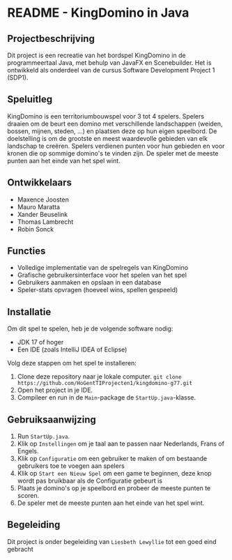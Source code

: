 # README - KingDomino in Java

## Projectbeschrijving

Dit project is een recreatie van het bordspel KingDomino in de programmeertaal Java, met behulp van JavaFX en Scenebuilder. Het is ontwikkeld als onderdeel van de cursus Software Development Project 1 (SDP1).

## Speluitleg

KingDomino is een territoriumbouwspel voor 3 tot 4 spelers. Spelers draaien om de beurt een domino met verschillende landschappen (weiden, bossen, mijnen, steden, ...) en plaatsen deze op hun eigen speelbord. De doelstelling is om de grootste en meest waardevolle gebieden van elk landschap te creëren. Spelers verdienen punten voor hun gebieden en voor kronen die op sommige domino's te vinden zijn. De speler met de meeste punten aan het einde van het spel wint.

## Ontwikkelaars

- Maxence Joosten
- Mauro Maratta
- Xander Beuselink
- Thomas Lambrecht
- Robin Sonck

## Functies

- Volledige implementatie van de spelregels van KingDomino
- Grafische gebruikersinterface voor het spelen van het spel
- Gebruikers aanmaken en opslaan in een database
- Speler-stats opvragen (hoeveel wins, spellen gespeeld)

## Installatie

Om dit spel te spelen, heb je de volgende software nodig:

- JDK 17 of hoger
- Een IDE (zoals IntelliJ IDEA of Eclipse)

Volg deze stappen om het spel te installeren:

1. Clone deze repository naar je lokale computer.
   `git clone https://github.com/HoGentTIProjecten1/kingdomino-g77.git`
2. Open het project in je IDE.
3. Compileer en run in de `Main`-package de `StartUp.java`-klasse.

## Gebruiksaanwijzing

1. Run `StartUp.java`.
2. Klik op `Instellingen` om je taal aan te passen naar Nederlands, Frans of Engels.
3. Klik op `Configuratie` om een gebruiker te maken of om bestaande gebruikers toe te voegen aan spelers
4. Klik op `Start een Nieuw Spel` om een game te beginnen, deze knop wordt pas bruikbaar als de Configuratie gebeurt is
5. Plaats je domino's op je speelbord en probeer de meeste punten te scoren.
6. De speler met de meeste punten aan het einde van het spel wint.

## Begeleiding

Dit project is onder begeleiding van `Liesbeth Lewyllie` tot een goed eind gebracht
